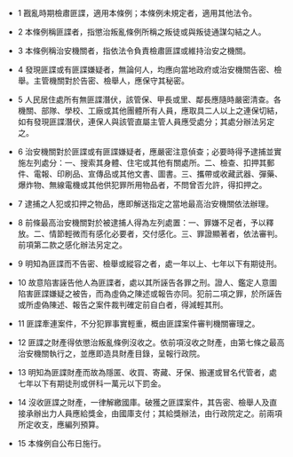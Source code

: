 * 1 戡亂時期檢肅匪諜，適用本條例；本條例未規定者，適用其他法令。

* 2 本條例稱匪諜者，指懲治叛亂條例所稱之叛徒或與叛徒通謀勾結之人。

* 3 本條例稱治安機關者，指依法令負責檢肅匪諜或維持治安之機關。

* 4 發現匪諜或有匪諜嫌疑者，無論何人，均應向當地政府或治安機關告密、檢舉。主管機關對於告密、檢舉人，應保守其秘密。

* 5 人民居住處所有無匪諜潛伏，該管保、甲長或里、鄰長應隨時嚴密清查。各機關、部隊、學校、工廠或其他團體所有人員，應取具二人以上之連保切結，如有發現匪諜潛伏，連保人與該管直屬主管人員應受處分；其處分辦法另定之。

* 6 治安機關對於匪諜或有匪諜嫌疑者，應嚴密注意偵查；必要時得予逮捕並實施左列處分：一、搜索其身體、住宅或其他有關處所。二、檢查、扣押其郵件、電報、印刷品、宣傳品或其他文書、圖書。三、攜帶或收藏武器、彈藥、爆炸物、無線電機或其他供犯罪所用物品者，不問曾否允許，得扣押之。

* 7 逮捕之人犯或扣押之物品，應即解送指定之當地最高治安機關依法辦理。

* 8 前條最高治安機關對於被逮捕人得為左列處置：一、罪嫌不足者，予以釋放。二、情節輕微而有感化必要者，交付感化。三、罪證顯著者，依法審判。前項第二款之感化辦法另定之。

* 9 明知為匪諜而不告密、檢舉或縱容之者，處一年以上、七年以下有期徒刑。

* 10 故意陷害誣告他人為匪諜者，處以其所誣告各罪之刑。證人、鑑定人意圖陷害匪諜嫌疑之被告，而為虛偽之陳述或報告亦同。犯前二項之罪，於所誣告或所虛偽陳述、報告之案件裁判確定前自白者，得減輕其刑。

* 11 匪諜牽連案件，不分犯罪事實輕重，概由匪諜案件審判機關審理之。

* 12 匪諜之財產得依懲治叛亂條例沒收之。依前項沒收之財產，由第七條之最高治安機關執行之，並應即造具財產目錄，呈報行政院。

* 13 明知為匪諜財產而故為隱匿、收買、寄藏、牙保、搬運或冒名代管者，處七年以下有期徒刑或併科一萬元以下罰金。

* 14 沒收匪諜之財產，一律解繳國庫。破獲之匪諜案件，其告密、檢舉人及直接承辦出力人員應給獎金，由國庫支付；其給獎辦法，由行政院定之。前兩項所定收支，應編列預算。

* 15 本條例自公布日施行。

